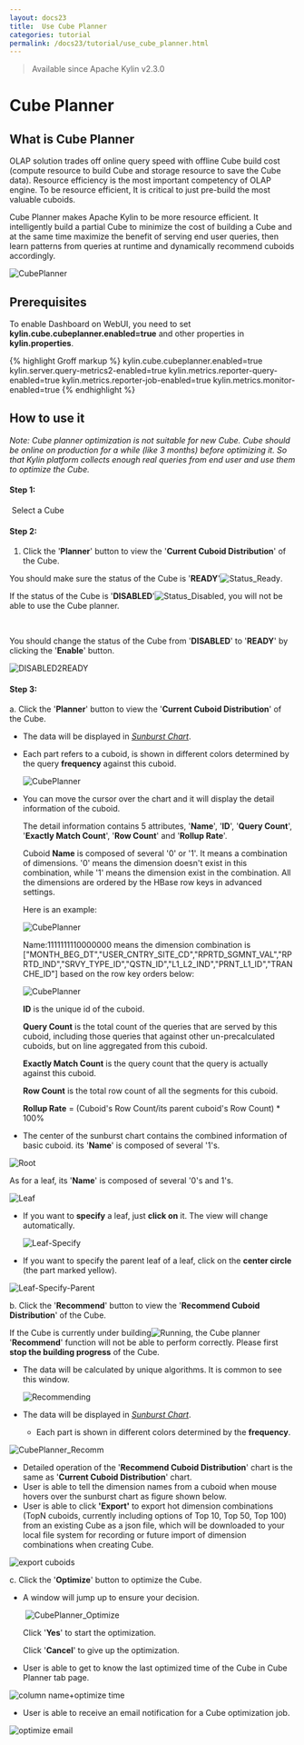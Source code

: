```yaml
---
layout: docs23
title:  Use Cube Planner
categories: tutorial
permalink: /docs23/tutorial/use_cube_planner.html
---
```


> Available since Apache Kylin v2.3.0

# Cube Planner

## What is Cube Planner

OLAP solution trades off online query speed with offline Cube build cost (compute resource to build Cube and storage resource to save the Cube data). Resource efficiency is the most important competency of OLAP engine. To be resource efficient, It is critical to just pre-build the most valuable cuboids.

Cube Planner makes Apache Kylin to be more resource efficient. It intelligently build a partial Cube to minimize the cost of building a Cube and at the same time maximize the benefit of serving end user queries, then learn patterns from queries at runtime and dynamically recommend cuboids accordingly. 

![CubePlanner](/images/CubePlanner/CubePlanner.png)

## Prerequisites

To enable Dashboard on WebUI, you need to set **kylin.cube.cubeplanner.enabled=true** and other properties in **kylin.properties**.


{% highlight Groff markup %}
kylin.cube.cubeplanner.enabled=true
kylin.server.query-metrics2-enabled=true
kylin.metrics.reporter-query-enabled=true
kylin.metrics.reporter-job-enabled=true
kylin.metrics.monitor-enabled=true
{% endhighlight %}

## How to use it

*Note: Cube planner optimization is not suitable for new Cube. Cube should be online on production for a while (like 3 months) before optimizing it. So that Kylin platform collects enough real queries from end user and use them to optimize the Cube.*  

#### Step 1:

​	Select a Cube

#### Step 2:

1. Click the '**Planner**' button to view the '**Current Cuboid Distribution**' of the Cube.

  You should make sure the status of the Cube is '**READY**'![Status_Ready](/images/CubePlanner/Status_Ready.png).

  If the status of the Cube is '**DISABLED**'![Status_Disabled](/images/CubePlanner/Status_Disabled.png), you will not be able to use the Cube planner.

  ​

  You should change the status of the Cube from '**DISABLED**' to '**READY**' by clicking the '**Enable**' button.

  ![DISABLED2READY](/images/CubePlanner/DISABLED2READY.png)

#### Step 3:

a. Click the '**Planner**' button to view the '**Current Cuboid Distribution**' of the Cube.

- The data will be displayed in *[Sunburst Chart](https://en.wikipedia.org/wiki/Pie_chart#Ring_chart_.2F_Sunburst_chart_.2F_Multilevel_pie_chart)*. 

- Each part refers to a cuboid, is shown in different colors determined by the query **frequency** against this cuboid.

     ![CubePlanner](/images/CubePlanner/CP.png)


-  You can move the cursor over the chart and it will display the detail information of the cuboid.

   The detail information contains 5 attributes, '**Name**', '**ID**', '**Query Count**', '**Exactly Match Count**', '**Row Count**' and '**Rollup Rate**'. 

   Cuboid **Name** is composed of several '0' or '1'. It means a combination of dimensions. '0' means the dimension doesn't exist in this combination, while '1' means the dimension exist in the combination. All the dimensions are ordered by the HBase row keys in advanced settings. 

   Here is an example: 

   ![CubePlanner](/images/CubePlanner/Leaf.png)

   Name:1111111110000000 means the dimension combination is ["MONTH_BEG_DT","USER_CNTRY_SITE_CD","RPRTD_SGMNT_VAL","RPRTD_IND","SRVY_TYPE_ID","QSTN_ID","L1_L2_IND","PRNT_L1_ID","TRANCHE_ID"] based on the row key orders below:

   ![CubePlanner](/images/CubePlanner/Rowkeys.png)

   **ID** is the unique id of the cuboid.

   **Query Count** is the total count of the queries that are served by this cuboid, including those queries that against other un-precalculated cuboids, but on line aggregated from this cuboid.  

   **Exactly Match Count** is the query count that the query is actually against this cuboid.

   **Row Count** is the total row count of all the segments for this cuboid.

   **Rollup Rate** = (Cuboid's Row Count/its parent cuboid's Row Count) * 100%  

-  The center of the sunburst chart contains the combined information of  basic cuboid. its '**Name**' is composed of several '1's.

![Root](/images/CubePlanner/Root.png)

As for a leaf, its '**Name**' is composed of several '0's and 1's. 

![Leaf](/images/CubePlanner/Leaf.png)

-    If you want to **specify** a leaf, just **click on** it. The view will change automatically.

     ![Leaf-Specify](/images/CubePlanner/Leaf-Specify.png)

-    If you want to specify the parent leaf of a leaf, click on the **center circle** (the part marked yellow).

![Leaf-Specify-Parent](/images/CubePlanner/Leaf-Specify-Parent.png)

b. Click the '**Recommend**' button to view the '**Recommend Cuboid Distribution**' of the Cube.

If the Cube is currently under building![Running](/images/CubePlanner/Running.png), the Cube planner '**Recommend**' function will not be able to perform correctly. Please first **stop the building progress** of the Cube.

-  The data will be calculated by unique algorithms. It is common to see this window.

   ![Recommending](/images/CubePlanner/Recommending.png)

-  The data will be displayed in *[Sunburst Chart](https://en.wikipedia.org/wiki/Pie_chart#Ring_chart_.2F_Sunburst_chart_.2F_Multilevel_pie_chart)*.

   - Each part is shown in different colors determined by the **frequency**.

![CubePlanner_Recomm](/images/CubePlanner/CPRecom.png)

- Detailed operation of the '**Recommend Cuboid Distribution**' chart is the same as '**Current Cuboid Distribution**' chart.
- User is able to tell the dimension names from a cuboid when mouse hovers over the sunburst chart as figure shown below.
- User is able to click **'Export'** to export hot dimension combinations (TopN cuboids, currently including options of Top 10, Top 50, Top 100) from an existing Cube as a json file, which will be downloaded to your local file system for recording or future import of dimension combinations when creating Cube.

![export cuboids](/images/CubePlanner/export_cuboids.png)

c. Click the '**Optimize**' button to optimize the Cube.

- A window will jump up to ensure your decision.

  ​	![CubePlanner_Optimize](/images/CubePlanner/CubePlanner_Optimize.png)

  Click '**Yes**' to start the optimization.

  Click '**Cancel**' to give up the optimization.

- User is able to get to know the last optimized time of the Cube in Cube Planner tab page. 

![column name+optimize time](/images/CubePlanner/column_name+optimize_time.png)

- User is able to receive an email notification for a Cube optimization job.

![optimize email](/images/CubePlanner/optimize_email.png)
